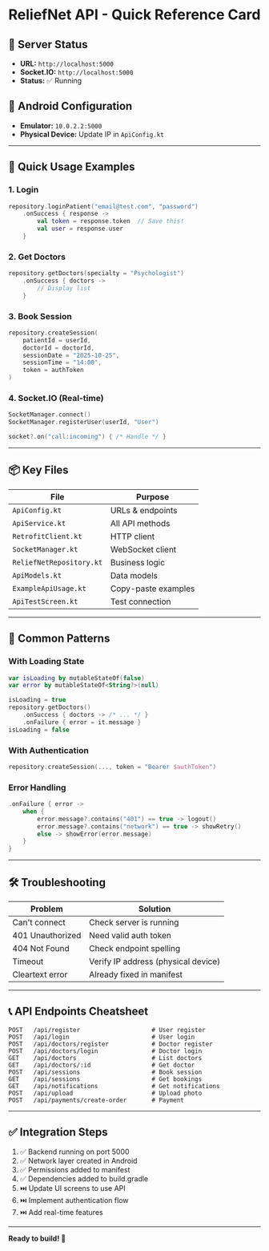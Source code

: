 # ReliefNet API - Quick Reference Card

## 🔌 Server Status
- **URL:** `http://localhost:5000`
- **Socket.IO:** `http://localhost:5000`
- **Status:** ✅ Running

## 📱 Android Configuration
- **Emulator:** `10.0.2.2:5000`
- **Physical Device:** Update IP in `ApiConfig.kt`

---

## 🚀 Quick Usage Examples

### 1. Login
```kotlin
repository.loginPatient("email@test.com", "password")
    .onSuccess { response ->
        val token = response.token  // Save this!
        val user = response.user
    }
```

### 2. Get Doctors
```kotlin
repository.getDoctors(specialty = "Psychologist")
    .onSuccess { doctors ->
        // Display list
    }
```

### 3. Book Session
```kotlin
repository.createSession(
    patientId = userId,
    doctorId = doctorId,
    sessionDate = "2025-10-25",
    sessionTime = "14:00",
    token = authToken
)
```

### 4. Socket.IO (Real-time)
```kotlin
SocketManager.connect()
SocketManager.registerUser(userId, "User")

socket?.on("call:incoming") { /* Handle */ }
```

---

## 📦 Key Files

| File | Purpose |
|------|---------|
| `ApiConfig.kt` | URLs & endpoints |
| `ApiService.kt` | All API methods |
| `RetrofitClient.kt` | HTTP client |
| `SocketManager.kt` | WebSocket client |
| `ReliefNetRepository.kt` | Business logic |
| `ApiModels.kt` | Data models |
| `ExampleApiUsage.kt` | Copy-paste examples |
| `ApiTestScreen.kt` | Test connection |

---

## 🔑 Common Patterns

### With Loading State
```kotlin
var isLoading by mutableStateOf(false)
var error by mutableStateOf<String?>(null)

isLoading = true
repository.getDoctors()
    .onSuccess { doctors -> /* ... */ }
    .onFailure { error = it.message }
isLoading = false
```

### With Authentication
```kotlin
repository.createSession(..., token = "Bearer $authToken")
```

### Error Handling
```kotlin
.onFailure { error ->
    when {
        error.message?.contains("401") == true -> logout()
        error.message?.contains("network") == true -> showRetry()
        else -> showError(error.message)
    }
}
```

---

## 🛠️ Troubleshooting

| Problem | Solution |
|---------|----------|
| Can't connect | Check server is running |
| 401 Unauthorized | Need valid auth token |
| 404 Not Found | Check endpoint spelling |
| Timeout | Verify IP address (physical device) |
| Cleartext error | Already fixed in manifest |

---

## 📞 API Endpoints Cheatsheet

```
POST   /api/register                    # User register
POST   /api/login                       # User login
POST   /api/doctors/register            # Doctor register
POST   /api/doctors/login               # Doctor login
GET    /api/doctors                     # List doctors
GET    /api/doctors/:id                 # Get doctor
POST   /api/sessions                    # Book session
GET    /api/sessions                    # Get bookings
GET    /api/notifications               # Get notifications
POST   /api/upload                      # Upload photo
POST   /api/payments/create-order       # Payment
```

---

## ✅ Integration Steps

1. ✅ Backend running on port 5000
2. ✅ Network layer created in Android
3. ✅ Permissions added to manifest
4. ✅ Dependencies added to build.gradle
5. ⏭️ Update UI screens to use API
6. ⏭️ Implement authentication flow
7. ⏭️ Add real-time features

---

**Ready to build! 🎉**
